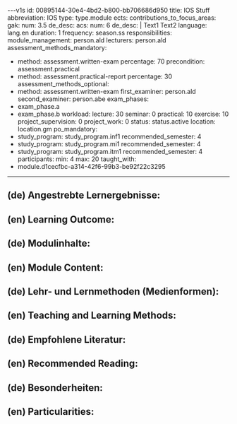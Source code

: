 ---v1s
id: 00895144-30e4-4bd2-b800-bb706686d950
title: IOS Stuff
abbreviation: IOS
type: type.module
ects:
  contributions_to_focus_areas:
    gak:
      num: 3.5
      de_desc:
    acs:
      num: 6
      de_desc: |
        Text1
        Text2
language: lang.en
duration: 1
frequency: season.ss
responsibilities:
  module_management: person.ald
  lecturers: person.ald
assessment_methods_mandatory:
  - method: assessment.written-exam
    percentage: 70
    precondition: assessment.practical
  - method: assessment.practical-report
    percentage: 30
assessment_methods_optional:
  - method: assessment.written-exam
first_examiner: person.ald 
second_examiner: person.abe
exam_phases:
  - exam_phase.a
  - exam_phase.b
workload:
  lecture: 30
  seminar: 0
  practical: 10
  exercise: 10
  project_supervision: 0
  project_work: 0
status: status.active
location: location.gm
po_mandatory:
  - study_program: study_program.inf1
    recommended_semester: 4
  - study_program: study_program.mi1
    recommended_semester: 4
  - study_program: study_program.itm1
    recommended_semester: 4
participants:
  min: 4
  max: 20
taught_with:
  - module.d1cecfbc-a314-42f6-99b3-be92f22c3295
---

## (de) Angestrebte Lernergebnisse:

## (en) Learning Outcome:

## (de) Modulinhalte:

## (en) Module Content:

## (de) Lehr- und Lernmethoden (Medienformen):

## (en) Teaching and Learning Methods:

## (de) Empfohlene Literatur:

## (en) Recommended Reading:

## (de) Besonderheiten:

## (en) Particularities: